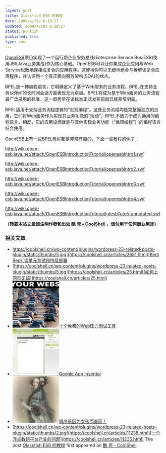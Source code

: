 ```yaml
---
layout: post
title: Glassfish ESB 的教程
date: 2009/4/29/ 6:18:27
updated: 2009/4/29/ 6:18:27
status: publish
published: true
type: post
---
```


[OpenESB](https://open-esb.dev.java.net/)项目实现了一个运行期企业服务总线(Enterprise Service Bus:ESB)使用JBI(Java业务集成)作为核心基础。OpenESB可以让你集成企业应用与Web Service松散地连接成复合的应用程序。这使得你可以无缝地组合与拆解该复合应用程序，并认识到一个真正面向服务架构(SOA)的优点。


BPEL是一种编程语言，它明确定义了基于Web服务的业务流程。BPEL在支持业务伙伴间的长时间会话方面表现尤为卓越。BPEL将成为基于Web服务的业务流程最广泛采用的标准，这一趋势早在该标准正式发布前就已经非常明显。


BPEL适用于支持业务流程逻辑的“宏观编程”。这些业务流程均是完整而独立的应用，它们将Web服务作为实现其业务功能的“活动”。BPEL不致力于成为通用的编程语言，相反，它的应用设想就是与其他实现业务功能（“微观编程”）的编程语言结合使用。



OpenESB上有一些BPEL教程都是非常有趣的，下面一些教程的例子：


<http://wiki.open-esb.java.net/attach/OpenESBIntroductionTutorial/openesbIntro1.swf>  

<http://wiki.open-esb.java.net/attach/OpenESBIntroductionTutorial/openesbIntro2.swf>  

<http://wiki.open-esb.java.net/attach/OpenESBIntroductionTutorial/openesbIntro3.swf>  

<http://wiki.open-esb.java.net/attach/OpenESBIntroductionTutorial/openesbIntro4.swf>  

<http://wiki.open-esb.java.net/attach/OpenESBIntroductionTutorial/gfesbTute5-annotated.swf>



**（转载本站文章请注明作者和出处 [酷 壳 – CoolShell](https://coolshell.cn/) ，请勿用于任何商业用途）**



### 相关文章

* [https://coolshell.cn/wp-content/plugins/wordpress-23-related-posts-plugin/static/thumbs/5.jpg](https://coolshell.cn/articles/2681.html)[Kent Beck 谈单元测试和持续部署](https://coolshell.cn/articles/2681.html)
* [https://coolshell.cn/wp-content/plugins/wordpress-23-related-posts-plugin/static/thumbs/5.jpg](https://coolshell.cn/articles/25.html)[如何上网觅无踪](https://coolshell.cn/articles/25.html)
* [![十个免费的Web压力测试工具](../wp-content/uploads/2010/07/get_more_web_traffic-150x150.jpg)](https://coolshell.cn/articles/2589.html)[十个免费的Web压力测试工具](https://coolshell.cn/articles/2589.html)
* [![Google App Inventor ](../wp-content/uploads/2010/07/androidappinventor-150x150.jpg)](https://coolshell.cn/articles/2608.html)[Google App Inventor](https://coolshell.cn/articles/2608.html)
* [![程序员因为女孩而美丽！](../wp-content/uploads/2012/01/481px-Ada_Lovelace_1838-150x150.jpg)](https://coolshell.cn/articles/6346.html)[程序员因为女孩而美丽！](https://coolshell.cn/articles/6346.html)
* [https://coolshell.cn/wp-content/plugins/wordpress-23-related-posts-plugin/static/thumbs/2.jpg](https://coolshell.cn/articles/11235.html)[一个浮点数跨平台产生的问题](https://coolshell.cn/articles/11235.html)
The post [Glassfish ESB 的教程](https://coolshell.cn/articles/732.html) first appeared on [酷 壳 - CoolShell](https://coolshell.cn).